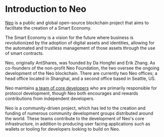 # Introduction to Neo

[Neo](https://neo.org/) is a public and global open-source blockchain project that aims to facilitate the creation of a Smart Economy. 

The Smart Economy is a vision for the future where business is revolutionized by the adoption of digital assets and identities, allowing for the automated and trustless management of those assets through the use of smart contracts. 

Neo, originally AntShares, was founded by Da Hongfei and Erik Zhang. As co-founders of the non-profit Neo Foundation, the two oversee the ongoing development of the Neo blockchain. There are currently two Neo offices; a head office located in Shanghai, and a second office based in Seattle, US.

Neo maintains [a team of core developers](https://neo.org/team) who are primarily responsible for protocol development, though Neo both encourages and rewards contributions from independent developers.

Neo is a community-driven project, which has led to the creation and funding of numerous community development groups distributed around the world. These teams contribute to the development of Neo's core infrastructure, in addition to producing user facing applications such as wallets or tooling for developers looking to build on Neo.

